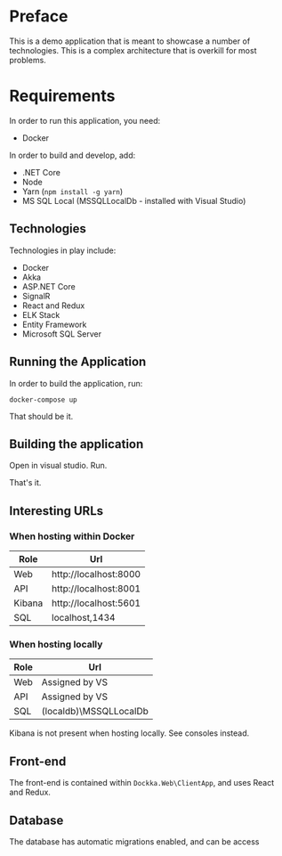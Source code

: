# Preface

This is a demo application that is meant to showcase a number of technologies. This is a complex architecture that is overkill for most problems.

# Requirements

In order to run this application, you need:

* Docker

In order to build and develop, add:

* .NET Core
* Node
* Yarn (`npm install -g yarn`)
* MS SQL Local (MSSQLLocalDb - installed with Visual Studio)

## Technologies

Technologies in play include:

* Docker
* Akka
* ASP.NET Core
* SignalR
* React and Redux
* ELK Stack
* Entity Framework
* Microsoft SQL Server

## Running the Application

In order to build the application, run:

`docker-compose up`

That should be it.

## Building the application

Open in visual studio. Run.

That's it.

## Interesting URLs

### When hosting within Docker

| Role   | Url                   |
| ------ | --------------------- |
| Web    | http://localhost:8000 |
| API    | http://localhost:8001 |
| Kibana | http://localhost:5601 |
| SQL    | localhost,1434        |

### When hosting locally

| Role | Url                    |
| ---- | ---------------------- |
| Web  | Assigned by VS         |
| API  | Assigned by VS         |
| SQL  | (localdb)\MSSQLLocalDb |

Kibana is not present when hosting locally. See consoles instead.

## Front-end

The front-end is contained within `Dockka.Web\ClientApp`, and uses React and Redux.

## Database

The database has automatic migrations enabled, and can be access

